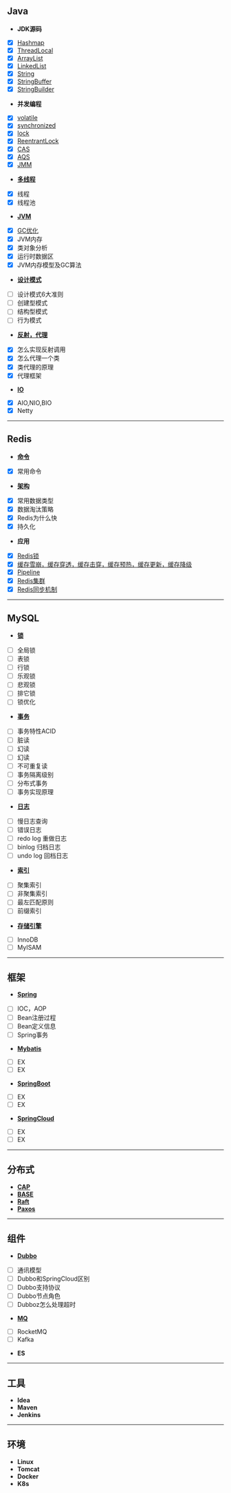 ## Java
+ **JDK源码**   
- [x] [Hashmap](https://github.com/NPFDamon/Study/blob/main/src/main/resources/jdk/Map.md)   
- [x] [ThreadLocal](https://github.com/NPFDamon/Study/blob/main/src/main/resources/jdk/ThreadLocal.md)   
- [x] [ArrayList](https://github.com/NPFDamon/Study/blob/main/src/main/resources/jdk/List.md)   
- [x] [LinkedList](https://github.com/NPFDamon/Study/blob/main/src/main/resources/jdk/List.md)   
- [x] [String](https://github.com/NPFDamon/Study/blob/main/src/main/resources/jdk/String.md)   
- [x] [StringBuffer](https://github.com/NPFDamon/Study/blob/main/src/main/resources/jdk/String.md)   
- [x] [StringBuilder](https://github.com/NPFDamon/Study/blob/main/src/main/resources/jdk/String.md)   
+ **并发编程**   
- [x] [volatile](https://github.com/NPFDamon/Study/blob/main/src/main/resources/juc/jmm.md)
- [x] [synchronized](https://github.com/NPFDamon/Study/blob/main/src/main/resources/juc/lock.md)
- [x] [lock](https://github.com/NPFDamon/Study/blob/main/src/main/resources/juc/lock.md)
- [x] [ReentrantLock](https://github.com/NPFDamon/Study/blob/main/src/main/resources/juc/lock.md)
- [x] [CAS](https://github.com/NPFDamon/Study/blob/main/src/main/resources/juc/lock.md)
- [x] [AQS](https://github.com/NPFDamon/Study/blob/main/src/main/resources/juc/lock.md)
- [x] [JMM](https://github.com/NPFDamon/Study/blob/main/src/main/resources/juc/jmm.md)
+ [**多线程**](https://github.com/NPFDamon/Study/blob/main/src/main/resources/thread/thread.md)   
- [x] 线程
- [x] 线程池
+ [**JVM**](https://github.com/NPFDamon/Study/blob/main/src/main/resources/jvm/jvm.md)   
- [x] [GC优化](https://tech.meituan.com/2017/12/29/jvm-optimize.html)
- [x] JVM内存
- [x] 类对象分析
- [x] 运行时数据区
- [x] JVM内存模型及GC算法
+ [**设计模式**](https://github.com/NPFDamon/Study/blob/main/src/main/resources/dp/dp.md)   
- [ ] 设计模式6大准则
- [ ] 创建型模式
- [ ] 结构型模式
- [ ] 行为模式
+ [**反射，代理**](https://github.com/NPFDamon/Study/blob/main/src/main/resources/rp/rp.md)
- [x] 怎么实现反射调用
- [x] 怎么代理一个类
- [x] 类代理的原理
- [x] 代理框架
+ [**IO**](https://github.com/NPFDamon/Study/blob/main/src/main/resources/io/io.md)
- [x] AIO,NIO,BIO
- [x] Netty
---
## Redis
+ [**命令**](https://github.com/NPFDamon/Study/blob/main/src/main/resources/redis/redis.md)   
- [x] 常用命令
+ [**架构**](https://github.com/NPFDamon/Study/blob/main/src/main/resources/redis/redis.md)  
- [x] 常用数据类型
- [x] 数据淘汰策略
- [x] Redis为什么快
- [x] 持久化
+ **应用**  
- [x] [Redis锁](https://github.com/NPFDamon/Study/blob/main/src/main/resources/redis/redis_0.md)   
- [x] [缓存雪崩，缓存穿透，缓存击穿，缓存预热，缓存更新，缓存降级](https://github.com/NPFDamon/Study/blob/main/src/main/resources/redis/redis_0.md)   
- [x] [Pipeline](https://github.com/NPFDamon/Study/blob/main/src/main/resources/redis/redis_1.md)   
- [x] [Redis集群](https://github.com/NPFDamon/Study/blob/main/src/main/resources/redis/redis_1.md)   
- [x] [Redis同步机制](https://github.com/NPFDamon/Study/blob/main/src/main/resources/redis/redis_1.md)   

---
## MySQL

+ [**锁**](https://github.com/NPFDamon/Study/blob/main/src/main/resources/mysql/lock.md)    
- [ ] 全局锁   
- [ ] 表锁   
- [ ] 行锁   
- [ ] 乐观锁 
- [ ] 悲观锁 
- [ ] 排它锁 
- [ ] 锁优化  
+ [**事务**](https://github.com/NPFDamon/Study/blob/main/src/main/resources/mysql/trans.md)   
- [ ] 事务特性ACID   
- [ ] 脏读   
- [ ] 幻读   
- [ ] 幻读   
- [ ] 不可重复读   
- [ ] 事务隔离级别   
- [ ] 分布式事务  
- [ ] 事务实现原理    
+ [**日志**](https://github.com/NPFDamon/Study/blob/main/src/main/resources/mysql/log.md)   
- [ ] 慢日志查询   
- [ ] 错误日志   
- [ ] redo log 重做日志
- [ ] binlog 归档日志   
- [ ] undo log 回档日志   
+ [**索引**](https://github.com/NPFDamon/Study/blob/main/src/main/resources/mysql/index.md)   
- [ ] 聚集索引   
- [ ] 非聚集索引   
- [ ] 最左匹配原则   
- [ ] 前缀索引   
+ [**存储引擎**](https://github.com/NPFDamon/Study/blob/main/src/main/resources/mysql/engin.md)   
- [ ] InnoDB   
- [ ] MyISAM   
---
## 框架
+ [**Spring**]()  
- [ ] IOC，AOP
- [ ] Bean注册过程   
- [ ] Bean定义信息   
- [ ] Spring事务       
+ [**Mybatis**]()  
- [ ] EX
- [ ] EX 
+ [**SpringBoot**]()   
- [ ] EX
- [ ] EX
+ [**SpringCloud**]()   
- [ ] EX
- [ ] EX
---
##  分布式   
+ [**CAP**](https://github.com/NPFDamon/Study/blob/main/src/main/resources/distributed/distributed.md)
+ [**BASE**](https://github.com/NPFDamon/Study/blob/main/src/main/resources/distributed/distributed.md)
+ [**Raft**](https://github.com/NPFDamon/Study/blob/main/src/main/resources/distributed/distributed.md)
+ [**Paxos**](https://github.com/NPFDamon/Study/blob/main/src/main/resources/distributed/distributed.md)
---
## 组件
+ [**Dubbo**]()
- [ ] 通讯模型
- [ ] Dubbo和SpringCloud区别
- [ ] Dubbo支持协议
- [ ] Dubbo节点角色
- [ ] Dubboz怎么处理超时
+ [**MQ**]()
- [ ] RocketMQ
- [ ] Kafka
+ **ES**
---
## 工具
+ **Idea**
+ **Maven**
+ **Jenkins**
---
## 环境
+ **Linux** 
+ **Tomcat**
+ **Docker**
+ **K8s**